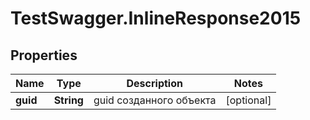 # TestSwagger.InlineResponse2015

## Properties

Name | Type | Description | Notes
------------ | ------------- | ------------- | -------------
**guid** | **String** | guid созданного объекта | [optional] 


